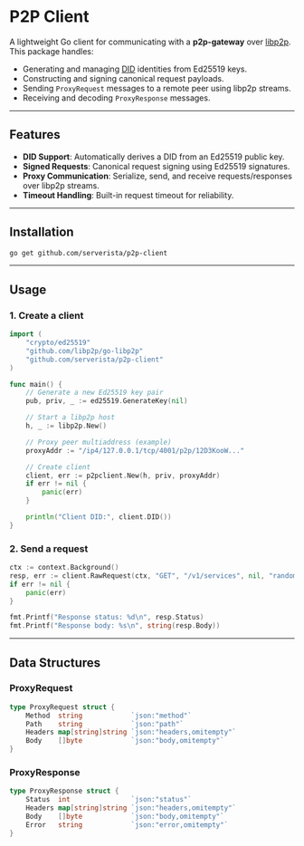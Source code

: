 # P2P Client

A lightweight Go client for communicating with a **p2p-gateway** over [libp2p](https://libp2p.io/). This package handles:

- Generating and managing [DID](https://www.w3.org/TR/did-core/) identities from Ed25519 keys.
- Constructing and signing canonical request payloads.
- Sending `ProxyRequest` messages to a remote peer using libp2p streams.
- Receiving and decoding `ProxyResponse` messages.

---

## Features

- **DID Support**: Automatically derives a DID from an Ed25519 public key.
- **Signed Requests**: Canonical request signing using Ed25519 signatures.
- **Proxy Communication**: Serialize, send, and receive requests/responses over libp2p streams.
- **Timeout Handling**: Built-in request timeout for reliability.

---

## Installation

```bash
go get github.com/serverista/p2p-client
```

---

## Usage

### 1. Create a client

```go
import (
    "crypto/ed25519"
    "github.com/libp2p/go-libp2p"
    "github.com/serverista/p2p-client"
)

func main() {
    // Generate a new Ed25519 key pair
    pub, priv, _ := ed25519.GenerateKey(nil)

    // Start a libp2p host
    h, _ := libp2p.New()

    // Proxy peer multiaddress (example)
    proxyAddr := "/ip4/127.0.0.1/tcp/4001/p2p/12D3KooW..."

    // Create client
    client, err := p2pclient.New(h, priv, proxyAddr)
    if err != nil {
        panic(err)
    }

    println("Client DID:", client.DID())
}
```

### 2. Send a request

```go
ctx := context.Background()
resp, err := client.RawRequest(ctx, "GET", "/v1/services", nil, "random-nonce", time.Now().Unix())
if err != nil {
    panic(err)
}

fmt.Printf("Response status: %d\n", resp.Status)
fmt.Printf("Response body: %s\n", string(resp.Body))
```

---

## Data Structures

### ProxyRequest
```go
type ProxyRequest struct {
    Method  string            `json:"method"`
    Path    string            `json:"path"`
    Headers map[string]string `json:"headers,omitempty"`
    Body    []byte            `json:"body,omitempty"`
}
```

### ProxyResponse

```go
type ProxyResponse struct {
    Status  int               `json:"status"`
    Headers map[string]string `json:"headers,omitempty"`
    Body    []byte            `json:"body,omitempty"`
    Error   string            `json:"error,omitempty"`
}
```